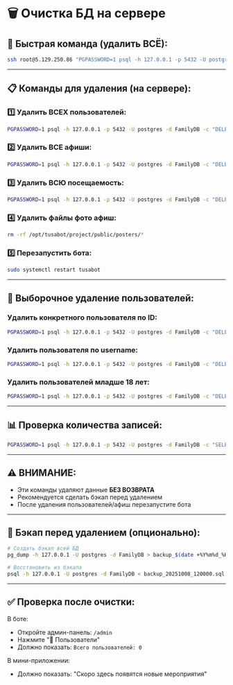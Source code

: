 # 🗑️ Очистка БД на сервере

## 🚀 Быстрая команда (удалить ВСЁ):

```bash
ssh root@5.129.250.86 "PGPASSWORD=1 psql -h 127.0.0.1 -p 5432 -U postgres -d FamilyDB -c 'DELETE FROM attendances; DELETE FROM posters; DELETE FROM users;' && rm -rf /opt/tusabot/project/public/posters/* && sudo systemctl restart tusabot"
```

---

## 📋 Команды для удаления (на сервере):

### 1️⃣ Удалить ВСЕХ пользователей:
```bash
PGPASSWORD=1 psql -h 127.0.0.1 -p 5432 -U postgres -d FamilyDB -c "DELETE FROM users;"
```

### 2️⃣ Удалить ВСЕ афиши:
```bash
PGPASSWORD=1 psql -h 127.0.0.1 -p 5432 -U postgres -d FamilyDB -c "DELETE FROM posters;"
```

### 3️⃣ Удалить ВСЮ посещаемость:
```bash
PGPASSWORD=1 psql -h 127.0.0.1 -p 5432 -U postgres -d FamilyDB -c "DELETE FROM attendances;"
```

### 4️⃣ Удалить файлы фото афиш:
```bash
rm -rf /opt/tusabot/project/public/posters/*
```

### 5️⃣ Перезапустить бота:
```bash
sudo systemctl restart tusabot
```

---

## 🎯 Выборочное удаление пользователей:

### Удалить конкретного пользователя по ID:
```bash
PGPASSWORD=1 psql -h 127.0.0.1 -p 5432 -U postgres -d FamilyDB -c "DELETE FROM users WHERE tg_id = 825042510;"
```

### Удалить пользователя по username:
```bash
PGPASSWORD=1 psql -h 127.0.0.1 -p 5432 -U postgres -d FamilyDB -c "DELETE FROM users WHERE username = 'denlyz1';"
```

### Удалить пользователей младше 18 лет:
```bash
PGPASSWORD=1 psql -h 127.0.0.1 -p 5432 -U postgres -d FamilyDB -c "DELETE FROM users WHERE age < 18;"
```

---

## 📊 Проверка количества записей:

```bash
PGPASSWORD=1 psql -h 127.0.0.1 -p 5432 -U postgres -d FamilyDB -c "SELECT 'Пользователей' as table_name, COUNT(*) FROM users UNION ALL SELECT 'Афиш', COUNT(*) FROM posters UNION ALL SELECT 'Посещений', COUNT(*) FROM attendances;"
```

---

## ⚠️ ВНИМАНИЕ:
- Эти команды удаляют данные **БЕЗ ВОЗВРАТА**
- Рекомендуется сделать бэкап перед удалением
- После удаления пользователей/афиш перезапустите бота

---

## 💾 Бэкап перед удалением (опционально):

```bash
# Создать бэкап всей БД
pg_dump -h 127.0.0.1 -U postgres -d FamilyDB > backup_$(date +%Y%m%d_%H%M%S).sql

# Восстановить из бэкапа
psql -h 127.0.0.1 -U postgres -d FamilyDB < backup_20251008_120000.sql
```

---

## ✅ Проверка после очистки:

В боте:
- Откройте админ-панель: `/admin`
- Нажмите "👥 Пользователи"
- Должно показать: `Всего пользователей: 0`

В мини-приложении:
- Должно показать: "Скоро здесь появятся новые мероприятия"

